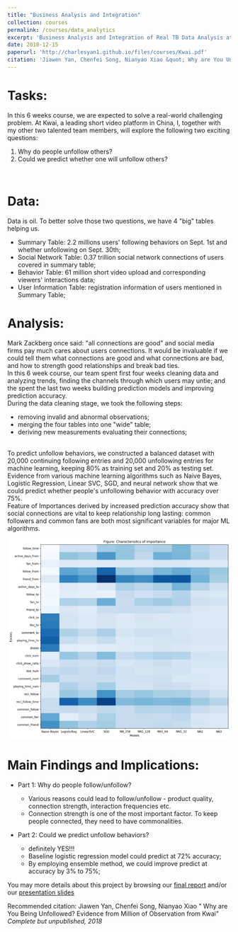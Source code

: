 ```yaml
---
title: "Business Analysis and Integration"
collection: courses
permalink: /courses/data_analytics
excerpt: 'Business Analysis and Integration of Real TB Data Analysis at [Kwai](https://www.kuaishou.com)'
date: 2018-12-15
paperurl: 'http://charlesyan1.github.io/files/courses/Kwai.pdf'
citation: 'Jiawen Yan, Chenfei Song, Nianyao Xiao &quot; Why are You Unfollowed? Evidence from Short Video Platform Kwai&quot; <i>Complete but unpublished paper, 2018</i>'
---
```



Tasks: 
=====
In this 6 weeks course, we are expected to solve a real-world challenging problem. At Kwai, a leading short video platform in China, I, together with my other two talented team members, will explore the following two exciting questions:
1. Why do people unfollow others? 
2. Could we predict whether one will unfollow others? 
<br>

Data:
=====
Data is oil. To better solve those two questions, we have 4 "big" tables helping us. 
* Summary Table: 2.2 millions users' following behaviors on Sept. 1st and whether unfollowing on Sept. 30th; 
* Social Network Table: 0.37 trillion social network connections of users covered in summary table; 
* Behavior Table: 61 million short video upload and corresponding viewers' interactions data;
* User Information Table: registration information of users mentioned in Summary Table;

Analysis:
=====
Mark Zackberg once said: "all connections are good" and social media firms pay much cares about users connections. It would be invaluable if we could tell them what connections are good and what connections are bad, and how to strength good relationships and break bad ties. 
<br>
In this 6 week course, our team spent first four weeks cleaning data and analyzing trends, finding the channels through which users may untie; and the spent the last two weeks building prediction models and  improving prediction accuracy. 
<br>
During the data cleaning stage, we took the following steps:
* removing invalid and abnormal observations;
* merging the four tables into one "wide" table; 
* deriving new measurements evaluating their connections;
<br> 
To predict unfollow behaviors, we constructed a balanced dataset with 20,000 continuing following entries and 20,000 unfollowing entries for machine learning, keeping 80% as training set and 20% as testing set. Evidence from various machine learning algorithms such as Naive Bayes, Logistic Regression, Linear SVC, SGD, and neural network show that we could predict whether people's unfollowing behavior with accuracy over 75%. 
<br>
Feature of Importances derived by increased prediction accuracy show that social connections are vital to keep relationship long lasting: common followers and common fans are both most significant variables for major ML algorithms. 

![feature of importance](/images/courses/FI_2.png)
<br>

Main Findings and Implications: 
=====
* Part 1: Why do people follow/unfollow?
	* Various reasons could lead to follow/unfollow - product quality, connection strength, interaction frequencies etc.
	* Connection strength is one of the most important factor. To keep people connected, they need to have commonalities. 

* Part 2: Could we predict unfollow behaviors?
	* definitely YES!!!
	* Baseline logistic regression model could predict at 72% accuracy; 
	* By employing ensemble method, we could improve predict at accuracy by 3% to 75%; 

You may more details about this project by browsing our [final report](http://charlesyan1.github.io/files/courses/Kwai.pdf) and/or our [presentation slides](http://charlesyan1.github.io/files/courses/Kwai_PPT.pdf)

Recommended citation: Jiawen Yan, Chenfei Song, Nianyao Xiao &quot; Why are You Being Unfollowed? Evidence from Million of Observation from Kwai&quot; <i>Complete but unpublished, 2018</i>









